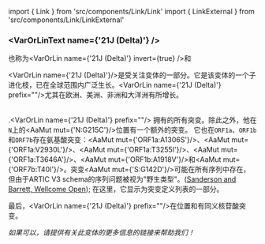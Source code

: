 import { Link } from 'src/components/Link/Link'
import { LinkExternal } from 'src/components/Link/LinkExternal'


<MdxContent filepath="clusters/VoCHeader.md" />

### <VarOrLinText name={'21J (Delta)'} />
也称为<VarOrLin name={'21J (Delta)'} invert={true} />和<Who name="Delta" />

<VarOrLin name={'21J (Delta)'}/>是受关注变体<Who name="Delta" />的一部分。它是该变体的一个子进化枝，已在全球范围内广泛生长。<VarOrLin name={'21J (Delta)'} prefix=""/>尤其在欧洲、美洲、非洲和大洋洲有所增长。
<br /><br />

.<VarOrLin name={'21J (Delta)'} prefix=""/> 拥有<VarOrLin name="21A (Delta)" prefix=""/>的所有突变。除此之外，他在<code>N</code>上的<AaMut mut={'N:G215C'}/>位置有一个额外的突变。 它也在<code>ORF1a</code>、<code>ORF1b</code>和<code>ORF7b</code>存在氨基酸突变：<AaMut mut={'ORF1a:A1306S'}/>、<AaMut mut={'ORF1a:V2930L'}/>、<AaMut mut={'ORF1a:T3255I'}/>、<AaMut mut={'ORF1a:T3646A'}/>、<AaMut mut={'ORF1b:A1918V'}/>和<AaMut mut={'ORF7b:T40I'}/>。突变<AaMut mut={'S:G142D'}/>可能在所有<Who name="Delta" />序列中存在， 但由于ARTIC V3 schema的序列问题被视为"野生类型"。([Sanderson and Barrett, Wellcome Open](https://wellcomeopenresearch.org/articles/6-305/v1)); 在这里，它显示为突变定义列表的一部分。 

最后，<VarOrLin name={'21J (Delta)'} prefix=""/>在位置<NucMut mut="C8986T" />和<NucMut mut="A11332G" />有同义核苷酸突变。

_如果可以，请提供有关此变体的更多信息的链接来帮助我们！_
